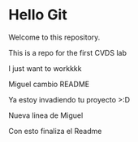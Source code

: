 # Hello Git

Welcome to this repository.


This is a repo for the first CVDS lab


I just want to workkkk

Miguel cambio README

Ya estoy invadiendo tu proyecto >:D

Nueva linea de Miguel

Con esto finaliza el Readme

